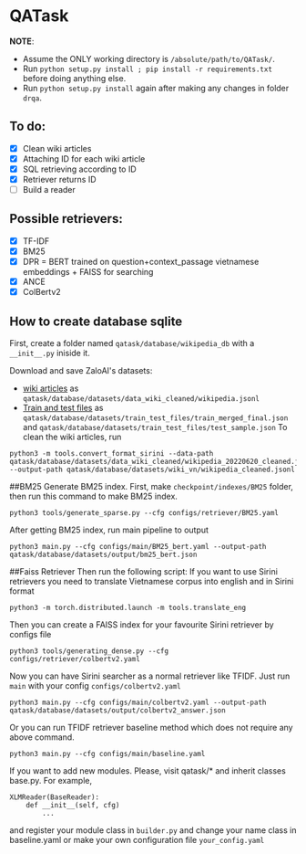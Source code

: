 # QATask

**NOTE**: 
- Assume the ONLY working directory is `/absolute/path/to/QATask/`.
- Run `python setup.py install ; pip install -r requirements.txt` before doing anything else.
- Run `python setup.py install` again after making any changes in folder `drqa`.

## To do:
- [x] Clean wiki articles
- [x] Attaching ID for each wiki article
- [x] SQL retrieving according to ID
- [x] Retriever returns ID
- [ ] Build a reader

## Possible retrievers:
- [x] TF-IDF
- [x] BM25
- [x] DPR = BERT trained on question+context_passage vietnamese embeddings + FAISS for searching
- [x] ANCE
- [x] ColBertv2

## How to create database sqlite
First, create a folder named `qatask/database/wikipedia_db` with a `__init__.py` iniside it.

Download and save ZaloAI's datasets:
- [wiki articles](https://dl-challenge.zalo.ai/e2e-question-answering/wikipedia_20220620_cleaned.zip) 
as `qatask/database/datasets/data_wiki_cleaned/wikipedia.jsonl`
- [Train and test files](https://dl-challenge.zalo.ai/e2e-question-answering/e2eqa-train+public_test-v1.zip) as `qatask/database/datasets/train_test_files/train_merged_final.json` and `qatask/database/datasets/train_test_files/test_sample.json`
To clean the wiki articles, run 
```
python3 -m tools.convert_format_sirini --data-path qatask/database/datasets/data_wiki_cleaned/wikipedia_20220620_cleaned.jsonl --output-path qatask/database/datasets/wiki_vn/wikipedia_cleaned.jsonl
```

##BM25
Generate BM25 index. First, make `checkpoint/indexes/BM25` folder, then run this command to make BM25 index.
```
python3 tools/generate_sparse.py --cfg configs/retriever/BM25.yaml
```
After getting BM25 index, run main pipeline to output 
```
python3 main.py --cfg configs/main/BM25_bert.yaml --output-path qatask/database/datasets/output/bm25_bert.json
```
##Faiss Retriever
Then run the following script:
If you want to use Sirini retrievers you need to translate Vietnamese corpus into english and in Sirini format
```
python3 -m torch.distributed.launch -m tools.translate_eng
```
Then you can create a FAISS index for your favourite Sirini retriever by configs file 
```
python3 tools/generating_dense.py --cfg configs/retriever/colbertv2.yaml 
``` 
Now you can have Sirini searcher as a normal retriever like TFIDF.  Just run `main` with your config `configs/colbertv2.yaml` 
```
python3 main.py --cfg configs/main/colbertv2.yaml --output-path qatask/database/datasets/output/colbertv2_answer.json 
```
Or you can run TFIDF retriever baseline method which does not require any above command.
```
python3 main.py --cfg configs/main/baseline.yaml
```
If you want to add new modules. Please, visit qatask/* and inherit classes base.py. For example, 
```
XLMReader(BaseReader):
    def __init__(self, cfg)
        ...
```
and register your module class in `builder.py` and change your name class in baseline.yaml or make your own configuration file `your_config.yaml`
